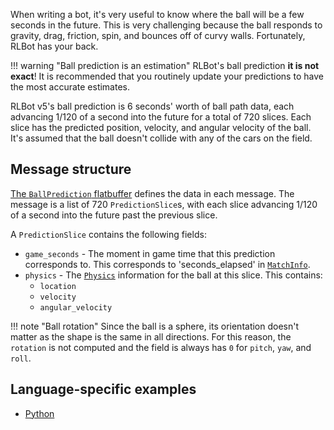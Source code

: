 When writing a bot, it's very useful to know where the ball will be a few seconds in the future. This is very challenging because the ball responds to gravity, drag, friction, spin, and bounces off of curvy walls. Fortunately, RLBot has your back.

!!! warning "Ball prediction is an estimation"
    RLBot's ball prediction **it is not exact**! It is recommended that you routinely update your predictions to have the most accurate estimates.

RLBot v5's ball prediction is 6 seconds' worth of ball path data, each advancing 1/120 of a second into the future for a total of 720 slices. Each slice has the predicted position, velocity, and angular velocity of the ball. It's assumed that the ball doesn't collide with any of the cars on the field.

## Message structure

[The `BallPrediction` flatbuffer](https://github.com/RLBot/flatbuffers-schema/blob/main/gamedata.fbs#L361-L367) defines the data in each message. The message is a list of 720 `PredictionSlice`s, with each slice advancing 1/120 of a second into the future past the previous slice.

A `PredictionSlice` contains the following fields:

- `game_seconds` - The moment in game time that this prediction corresponds to. This corresponds to 'seconds_elapsed' in [`MatchInfo`](https://github.com/RLBot/flatbuffers-schema/blob/main/gamedata.fbs#L254-L279).
- `physics` - The [`Physics`](https://github.com/RLBot/flatbuffers-schema/blob/main/gamedata.fbs#L116-L122) information for the ball at this slice. This contains:
    - `location`
    - `velocity`
    - `angular_velocity`

!!! note "Ball rotation"
    Since the ball is a sphere, its orientation doesn't matter as the shape is the same in all directions. For this reason, the `rotation` is not computed and the field is always has `0` for `pitch`, `yaw`, and `roll`.

## Language-specific examples

- [Python](https://github.com/RLBot/python-interface/wiki/Ball-Path-Prediction)
